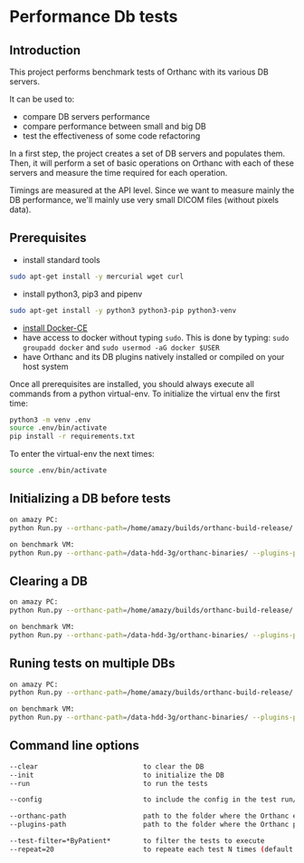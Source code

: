 Performance Db tests
====================

Introduction
------------

This project performs benchmark tests of Orthanc with its various DB servers.

It can be used to:

- compare DB servers performance
- compare performance between small and big DB
- test the effectiveness of some code refactoring

In a first step, the project creates a set of DB servers and populates them.
Then, it will perform a set of basic operations on Orthanc with each of these servers
and measure the time required for each operation.

Timings are measured at the API level.  Since we want to measure mainly the DB performance,
we'll mainly use very small DICOM files (without pixels data).

Prerequisites
-------------

- install standard tools

```bash
sudo apt-get install -y mercurial wget curl
```

- install python3, pip3 and pipenv

```bash
sudo apt-get install -y python3 python3-pip python3-venv
```

- [install Docker-CE](https://docs.docker.com/install/linux/docker-ce/ubuntu/#set-up-the-repository)
- have access to docker without typing `sudo`.  This is done by typing: `sudo groupadd docker` and `sudo usermod -aG docker $USER`
- have Orthanc and its DB plugins natively installed or compiled on your host system

Once all prerequisites are installed, you should always execute all commands from a python virtual-env.  To initialize the virtual env the first time:

```bash
python3 -m venv .env
source .env/bin/activate
pip install -r requirements.txt
```

To enter the virtual-env the next times:

```bash
source .env/bin/activate
```

Initializing a DB before tests
-----------------

```bash
on amazy PC:
python Run.py --orthanc-path=/home/amazy/builds/orthanc-build-release/ --plugins-path=/home/amazy/builds/mysql-release/ --init --mysql-tiny

on benchmark VM:
python Run.py --orthanc-path=/data-hdd-3g/orthanc-binaries/ --plugins-path=/data-hdd-3g/orthanc-binaries/ --init --pg9-tiny
```

Clearing a DB
-----------------

```bash
on amazy PC:
python Run.py --orthanc-path=/home/amazy/builds/orthanc-build-release/ --plugins-path=/home/amazy/builds/mysql-release/ --clear --mysql-tiny

on benchmark VM:
python Run.py --orthanc-path=/data-hdd-3g/orthanc-binaries/ --plugins-path=/data-hdd-3g/orthanc-binaries/ --clear --pg9-tiny
```

Runing tests on multiple DBs
-----------------

```bash
on amazy PC:
python Run.py --orthanc-path=/home/amazy/builds/orthanc-build-release/ --plugins-path=/home/amazy/builds/orthanc-build-release/ --run --pg9-tiny --pg10-tiny --pg11-tiny --mysql-tiny --sqlite-tiny --mssql-tiny

on benchmark VM:
python Run.py --orthanc-path=/data-hdd-3g/orthanc-binaries/ --plugins-path=/data-hdd-3g/orthanc-binaries/ --run --pg9-tiny --pg10-tiny --pg11-tiny --mysql-tiny --sqlite-tiny --mssql-tiny

```

Command line options
--------------------

```bash
--clear                          to clear the DB
--init                           to initialize the DB
--run                            to run the tests

--config                         to include the config in the test run/init/clear

--orthanc-path                   path to the folder where the Orthanc execuble lies
--plugins-path                   path to the folder where the Orthanc plugins lie

--test-filter=*ByPatient*        to filter the tests to execute
--repeat=20                      to repeate each test N times (default is 20)
```
